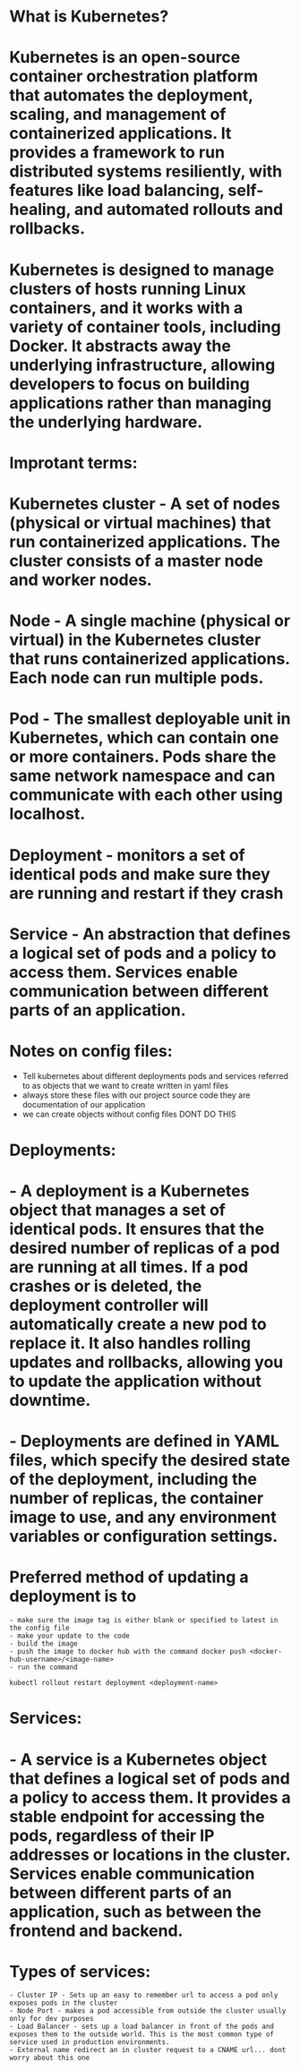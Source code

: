 # What is Kubernetes?
# Kubernetes is an open-source container orchestration platform that automates the deployment, scaling, and management of containerized applications. It provides a framework to run distributed systems resiliently, with features like load balancing, self-healing, and automated rollouts and rollbacks.
# Kubernetes is designed to manage clusters of hosts running Linux containers, and it works with a variety of container tools, including Docker. It abstracts away the underlying infrastructure, allowing developers to focus on building applications rather than managing the underlying hardware.

# Improtant terms:
# Kubernetes cluster - A set of nodes (physical or virtual machines) that run containerized applications. The cluster consists of a master node and worker nodes.
# Node - A single machine (physical or virtual) in the Kubernetes cluster that runs containerized applications. Each node can run multiple pods.
# Pod - The smallest deployable unit in Kubernetes, which can contain one or more containers. Pods share the same network namespace and can communicate with each other using localhost.
# Deployment - monitors a set of identical pods and make sure they are running and restart if they crash 
# Service - An abstraction that defines a logical set of pods and a policy to access them. Services enable communication between different parts of an application.

# Notes on config files:
- Tell kubernetes about different deployments pods and services referred to as objects that we want to create written in yaml files
- always store these files with our project source code they are documentation of our application
- we can create objects without config files DONT DO THIS 

# Deployments:
# - A deployment is a Kubernetes object that manages a set of identical pods. It ensures that the desired number of replicas of a pod are running at all times. If a pod crashes or is deleted, the deployment controller will automatically create a new pod to replace it. It also handles rolling updates and rollbacks, allowing you to update the application without downtime.
# - Deployments are defined in YAML files, which specify the desired state of the deployment, including the number of replicas, the container image to use, and any environment variables or configuration settings.
# Preferred method of updating a deployment is to 
    - make sure the image tag is either blank or specified to latest in the config file
    - make your update to the code 
    - build the image 
    - push the image to docker hub with the command docker push <docker-hub-username>/<image-name>
    - run the command
```
kubectl rollout restart deployment <deployment-name>
```
# Services:
# - A service is a Kubernetes object that defines a logical set of pods and a policy to access them. It provides a stable endpoint for accessing the pods, regardless of their IP addresses or locations in the cluster. Services enable communication between different parts of an application, such as between the frontend and backend.
# Types of services:
    - Cluster IP - Sets up an easy to remember url to access a pod only exposes pods in the cluster 
    - Node Port - makes a pod accessible from outside the cluster usually only for dev purposes 
    - Load Balancer - sets up a load balancer in front of the pods and exposes them to the outside world. This is the most common type of service used in production environments.
    - External name redirect an in cluster request to a CNAME url... dont worry about this one 

